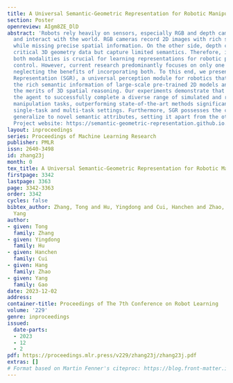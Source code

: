 ```yaml
---
title: A Universal Semantic-Geometric Representation for Robotic Manipulation
section: Poster
openreview: AIgm8ZE_DlD
abstract: 'Robots rely heavily on sensors, especially RGB and depth cameras, to perceive
  and interact with the world. RGB cameras record 2D images with rich semantic information
  while missing precise spatial information. On the other side, depth cameras offer
  critical 3D geometry data but capture limited semantics. Therefore, integrating
  both modalities is crucial for learning representations for robotic perception and
  control. However, current research predominantly focuses on only one of these modalities,
  neglecting the benefits of incorporating both. To this end, we present Semantic-Geometric
  Representation (SGR), a universal perception module for robotics that leverages
  the rich semantic information of large-scale pre-trained 2D models and inherits
  the merits of 3D spatial reasoning. Our experiments demonstrate that SGR empowers
  the agent to successfully complete a diverse range of simulated and real-world robotic
  manipulation tasks, outperforming state-of-the-art methods significantly in both
  single-task and multi-task settings. Furthermore, SGR possesses the capability to
  generalize to novel semantic attributes, setting it apart from the other methods.
  Project website: https://semantic-geometric-representation.github.io.'
layout: inproceedings
series: Proceedings of Machine Learning Research
publisher: PMLR
issn: 2640-3498
id: zhang23j
month: 0
tex_title: A Universal Semantic-Geometric Representation for Robotic Manipulation
firstpage: 3342
lastpage: 3363
page: 3342-3363
order: 3342
cycles: false
bibtex_author: Zhang, Tong and Hu, Yingdong and Cui, Hanchen and Zhao, Hang and Gao,
  Yang
author:
- given: Tong
  family: Zhang
- given: Yingdong
  family: Hu
- given: Hanchen
  family: Cui
- given: Hang
  family: Zhao
- given: Yang
  family: Gao
date: 2023-12-02
address:
container-title: Proceedings of The 7th Conference on Robot Learning
volume: '229'
genre: inproceedings
issued:
  date-parts:
  - 2023
  - 12
  - 2
pdf: https://proceedings.mlr.press/v229/zhang23j/zhang23j.pdf
extras: []
# Format based on Martin Fenner's citeproc: https://blog.front-matter.io/posts/citeproc-yaml-for-bibliographies/
---
```

